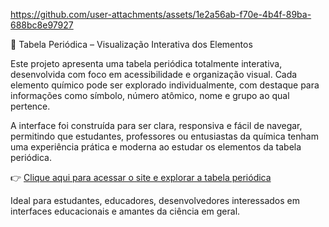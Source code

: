 https://github.com/user-attachments/assets/1e2a56ab-f70e-4b4f-89ba-688bc8e97927

🧪 Tabela Periódica – Visualização Interativa dos Elementos

Este projeto apresenta uma tabela periódica totalmente interativa, desenvolvida com foco em acessibilidade e organização visual. Cada elemento químico pode ser explorado individualmente, com destaque para informações como símbolo, número atômico, nome e grupo ao qual pertence.

A interface foi construída para ser clara, responsiva e fácil de navegar, permitindo que estudantes, professores ou entusiastas da química tenham uma experiência prática e moderna ao estudar os elementos da tabela periódica.

👉 [Clique aqui para acessar o site e explorar a tabela periódica](https://07-tabela_periodica.vercel.app/)

Ideal para estudantes, educadores, desenvolvedores interessados em interfaces educacionais e amantes da ciência em geral.
